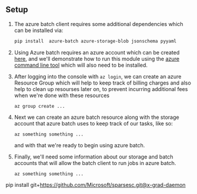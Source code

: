 
## Setup

1. The azure batch client requires some additional dependencies which can be installed via:

	```bash
	pip install  azure-batch azure-storage-blob jsonschema pyyaml
	```

1. Using Azure batch requires an azure account which can be created
   [here](), and we'll demonstrate how to run this module using the [azure
   command line tool]() which will also need to be installed.


1. After logging into the console with `az login`,  we can create an azure
   Resource Group which will help to keep track of billing charges and also
   help to clean up resourses later on, to prevent incurring additional
   fees when we're done with these resources

   ```
   az group create ...
   ```

1. Next we can create an azure batch resource along with the storage
   account that azure batch uses to keep track of our tasks, like so:
   ```
   az something something ...
   ```
   and with that we're ready to begin using azure batch. 

1. Finally, we'll need some information about our storage and batch
   accounts that will allow the batch client to run jobs in azure batch. 
   ```
   az something something ...
   ```

pip install git+https://github.com/Microsoft/sparsesc.git@x-grad-daemon

